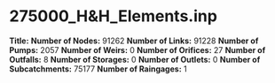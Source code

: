 # 275000_H&H_Elements.inp
**Title:** 
**Number of Nodes:** 91262
**Number of Links:** 91228
**Number of Pumps:** 2057
**Number of Weirs:** 0
**Number of Orifices:** 27
**Number of Outfalls:** 8
**Number of Storages:** 0
**Number of Outlets:** 0
**Number of Subcatchments:** 75177
**Number of Raingages:** 1
